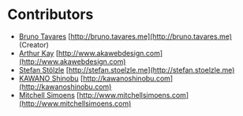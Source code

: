 # Contributors

* [Bruno Tavares](https://github.com/brunotavares) [http://bruno.tavares.me](http://bruno.tavares.me) (Creator)
* [Arthur Kay](https://github.com/arthurakay) [http://www.akawebdesign.com](http://www.akawebdesign.com)
* [Stefan Stölzle](https://github.com/stoe) [http://stefan.stoelzle.me](http://stefan.stoelzle.me)
* [KAWANO Shinobu](https://github.com/kawanoshinobu) [http://kawanoshinobu.com](http://kawanoshinobu.com)
* [Mitchell Simoens](https://github.com/mitchellsimoens) [http://www.mitchellsimoens.com](http://www.mitchellsimoens.com)
